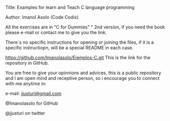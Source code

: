 Title: Examples for learn and Teach C language programming

Author: Imanol Asolo (Code Codix)

All the exercises are in "C for Dummies" " 2nd version, 
if you need the book please e-mail or contact me to give you the link.

There´s no specific instructions for opening or joining the files, if it is a specific instructiopn, will be a special README in each case.

https://github.com/Imanolasolo/Ejemplos-C.git This is the link for the repository in GitHub.

You are free to give your opinnions and advices, this is a public repository and I am open mind and receptive person, so i encourage you to connect with me anytime in:

e-mail: jjusturi@gmail.com

@Imanolasolo for GitHub

@jjusturi on twitter
